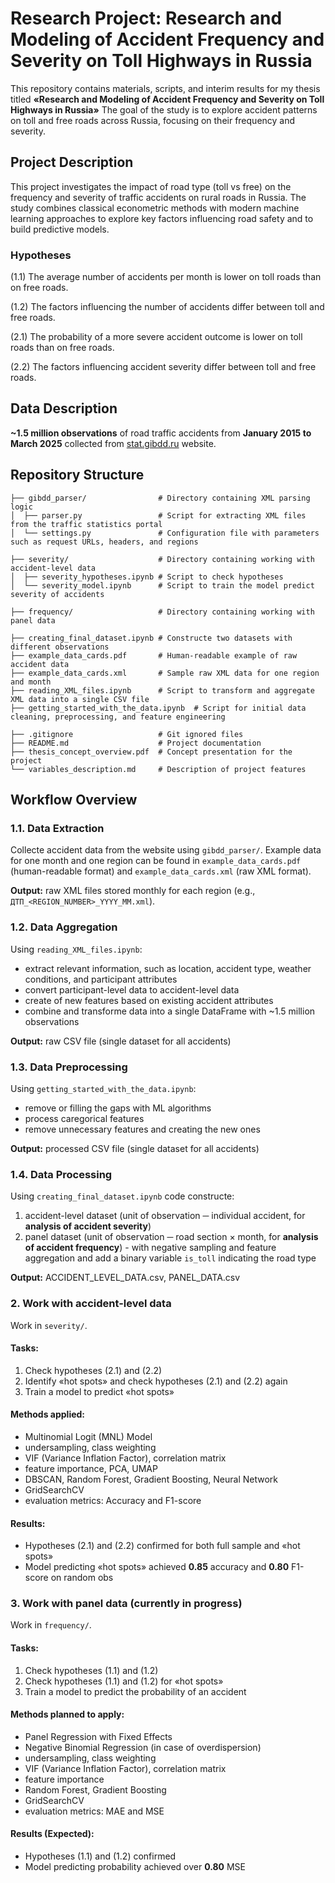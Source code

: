 # Research Project: Research and Modeling of Accident Frequency and Severity on Toll Highways in Russia

This repository contains materials, scripts, and interim results for my thesis titled **«Research and Modeling of Accident Frequency and Severity on Toll Highways in Russia»** The goal of the study is to explore accident patterns on toll and free roads across Russia, focusing on their frequency and severity.

## Project Description
This project investigates the impact of road type (toll vs free) on the frequency and severity of traffic accidents on rural roads in Russia. The study combines classical econometric methods with modern machine learning approaches to explore key factors influencing road safety and to build predictive models.

### Hypotheses

(1.1) The average number of accidents per month is lower on toll roads than on free roads.

(1.2) The factors influencing the number of accidents differ between toll and free roads.

(2.1) The probability of a more severe accident outcome is lower on toll roads than on free roads.

(2.2) The factors influencing accident severity differ between toll and free roads.

## Data Description
**~1.5 million observations** of road traffic accidents from **January 2015 to March 2025** collected from [stat.gibdd.ru](http://stat.gibdd.ru) website. 


## Repository Structure

```text
├── gibdd_parser/                # Directory containing XML parsing logic
│  ├── parser.py                 # Script for extracting XML files from the traffic statistics portal
│  └── settings.py               # Configuration file with parameters such as request URLs, headers, and regions

├── severity/                    # Directory containing working with accident-level data
│  ├── severity_hypotheses.ipynb # Script to check hypotheses
│  └── severity_model.ipynb      # Script to train the model predict severity of accidents

├── frequency/                   # Directory containing working with panel data

├── creating_final_dataset.ipynb # Constructe two datasets with different observations
├── example_data_cards.pdf       # Human-readable example of raw accident data
├── example_data_cards.xml       # Sample raw XML data for one region and month
├── reading_XML_files.ipynb      # Script to transform and aggregate XML data into a single CSV file
├── getting_started_with_the_data.ipynb  # Script for initial data cleaning, preprocessing, and feature engineering

├── .gitignore                   # Git ignored files
├── README.md                    # Project documentation
├── thesis_concept_overview.pdf  # Concept presentation for the project
└── variables_description.md     # Description of project features
```


## Workflow Overview 
### 1.1. **Data Extraction**  
Collecte accident data from the website using `gibdd_parser/`. Example data for one month and one region can be found in `example_data_cards.pdf` (human-readable format) and `example_data_cards.xml` (raw XML format).

**Output:** raw XML files stored monthly for each region (e.g., `ДТП_<REGION_NUMBER>_YYYY_MM.xml`).


### 1.2. **Data Aggregation**  
Using `reading_XML_files.ipynb`:
  - extract relevant information, such as location, accident type, weather conditions, and participant attributes  
  - convert participant-level data to accident-level data
  - create of new features based on existing accident attributes
  - combine and transforme data into a single DataFrame with ~1.5 million observations

**Output:** raw CSV file (single dataset for all accidents)


### 1.3. **Data Preprocessing**  
Using `getting_started_with_the_data.ipynb`:  
  - remove or filling the gaps with ML algorithms
  - process caregorical features
  - remove unnecessary features and creating the new ones

**Output:** processed CSV file (single dataset for all accidents)


### 1.4. **Data Processing**
Using `creating_final_dataset.ipynb` code constructe:
  1. accident-level dataset (unit of observation ─ individual accident, for **analysis of accident severity**)
  2. panel dataset (unit of observation ─ road section × month, for **analysis of accident frequency**)
    - with negative sampling and feature aggregation
and add a binary variable `is_toll` indicating the road type

**Output:** ACCIDENT_LEVEL_DATA.csv, PANEL_DATA.csv


### 2. **Work with accident-level data**
Work in `severity/`.

#### Tasks:
  1. Check hypotheses (2.1) and (2.2)
  2. Identify «hot spots» and check hypotheses (2.1) and (2.2) again
  3. Train a model to predict «hot spots»

#### Methods applied:
  - Multinomial Logit (MNL) Model
  - undersampling, class weighting
  - VIF (Variance Inflation Factor), correlation matrix
  - feature importance, PCA, UMAP
  - DBSCAN, Random Forest, Gradient Boosting, Neural Network
  - GridSearchCV
  - evaluation metrics: Accuracy and F1-score

#### Results:
  - Hypotheses (2.1) and (2.2) confirmed for both full sample and «hot spots»
  - Model predicting «hot spots» achieved **0.85** accuracy and **0.80** F1-score on random obs


### 3. **Work with panel data** (currently in progress)
Work in `frequency/`.

#### Tasks:
  1. Check hypotheses (1.1) and (1.2)
  2. Check hypotheses (1.1) and (1.2) for «hot spots»
  3. Train a model to predict the probability of an accident

#### Methods planned to apply:
  - Panel Regression with Fixed Effects
  - Negative Binomial Regression (in case of overdispersion)
  - undersampling, class weighting
  - VIF (Variance Inflation Factor), correlation matrix
  - feature importance
  - Random Forest, Gradient Boosting
  - GridSearchCV
  - evaluation metrics: MAE and MSE

#### Results (Expected):
  - Hypotheses (1.1) and (1.2) confirmed
  - Model predicting probability achieved over **0.80** MSE